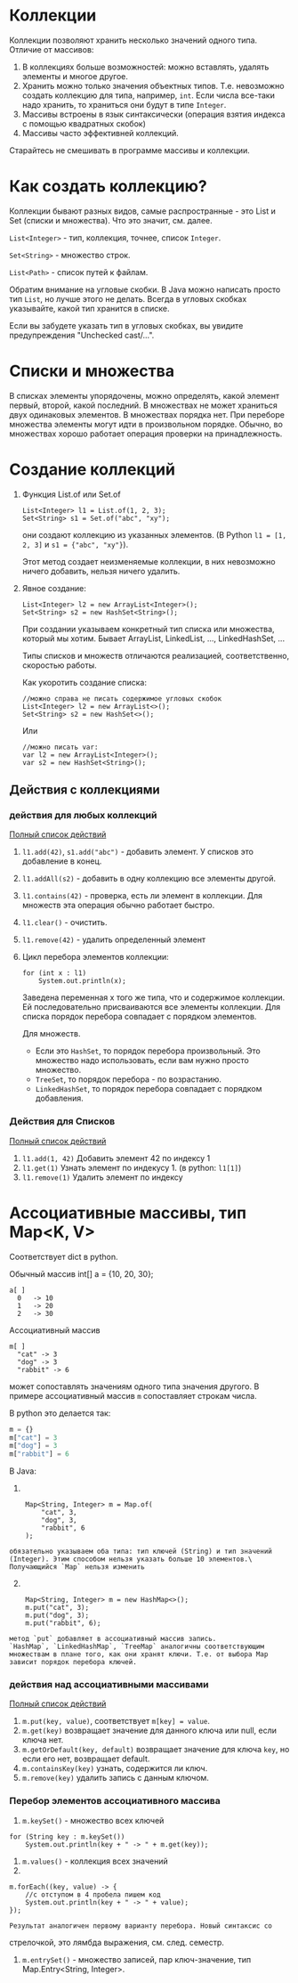 # Коллекции

Коллекции позволяют хранить несколько
значений одного типа. Отличие от массивов:
1. В коллекциях больше возможностей:
    можно вставлять, удалять элементы
    и многое другое.
1. Хранить можно только значения объектных
типов. Т.е. невозможно создать коллекцию
для типа, например, `int`. Если числа
все-таки надо хранить, то храниться они
будут в типе `Integer`.
1. Массивы встроены в язык синтаксически
(операция взятия индекса с помощью
квадратных скобок)
1. Массивы часто эффективней коллекций.

Старайтесь не смешивать в программе
массивы и коллекции.

# Как создать коллекцию?
Коллекции бывают разных видов, самые
распространные - это List и Set (списки
и множества). Что это значит, см. далее.

`List<Integer>` - тип, коллекция, точнее,
список `Integer`.

`Set<String>` - множество строк.

`List<Path>` - список путей к файлам.

Обратим внимание на угловые скобки. В Java
можно написать просто тип `List`, но лучше
этого не делать. Всегда в угловых скобках
указывайте, какой тип хранится в списке.

Если вы забудете указать тип в угловых
скобках, вы увидите предупреждения
"Unchecked cast/...".

# Списки и множества
В списках элементы упорядочены, можно
определять, какой элемент первый, второй,
какой последний.
В множествах не может храниться двух одинаковых элементов.
В множествах порядка нет. При переборе
множества элементы могут идти в произвольном
порядке. Обычно, во множествах хорошо
работает операция проверки на принадлежность.

# Создание коллекций
1. Функция List.of или Set.of
    ```
    List<Integer> l1 = List.of(1, 2, 3);
    Set<String> s1 = Set.of("abc", "xy");
    ```
    
    они создают коллекцию из указанных
    элементов. (В Python `l1 = [1, 2, 3]` и 
    `s1 = {"abc", "xy"}`).
    
    Этот метод создает неизменяемые коллекции,
    в них невозможно ничего добавить,
    нельзя ничего удалить.
    
1. Явное создание:
    ```
    List<Integer> l2 = new ArrayList<Integer>();
    Set<String> s2 = new HashSet<String>();
    ```    
    При создании указываем конкретный тип списка или 
    множества, который мы хотим. Бывает ArrayList, LinkedList,
    ..., LinkedHashSet, ...
    
    Типы списков и множеств отличаются реализацией, соответственно,
    скоростью работы.
    
    Как укоротить создание списка:
    
    ```
    //можно справа не писать содержимое угловых скобок
    List<Integer> l2 = new ArrayList<>();
    Set<String> s2 = new HashSet<>();
    ```
    
    Или
    
    ```
    //можно писать var:
    var l2 = new ArrayList<Integer>();
    var s2 = new HashSet<String>();
    ```
    
## Действия с коллекциями

### действия для любых коллекций

[Полный список действий](https://docs.oracle.com/en/java/javase/11/docs/api/java.base/java/util/Collection.html)

1. `l1.add(42)`, `s1.add("abc")` - добавить элемент.
У списков это добавление в конец.

1. `l1.addAll(s2)` - добавить в одну коллекцию все элементы
другой.

1. `l1.contains(42)` - проверка, есть ли элемент в коллекции.
Для множеств эта операция обычно работает быстро.

1. `l1.clear()` - очистить.

1. `l1.remove(42)` - удалить определенный элемент

1. Цикл перебора элементов коллекции: 
    ```
    for (int x : l1)
        System.out.println(x);
    ```

    Заведена переменная x того же типа, что и содержимое 
    коллекции. Ей последовательно присваиваются все элементы
    коллекции. Для списка порядок перебора совпадает с порядком
    элементов.
    
    Для множеств.
    * Если это `HashSet`, то порядок перебора произвольный.
    Это множество надо использовать, если вам нужно просто
    множество.
    * `TreeSet`, то порядок перебора - по возрастанию.
    * `LinkedHashSet`, то порядок перебора совпадает с порядком
    добавления.
    
  
### Действия для Списков

[Полный список действий](https://docs.oracle.com/en/java/javase/11/docs/api/java.base/java/util/List.html)

1. `l1.add(1, 42)` Добавить элемент
    42 по индексу 1
2. `l1.get(1)` Узнать элемент
    по индекусу 1. (в python: `l1[1]`)
3. `l1.remove(1)` Удалить элемент по индексу

# Ассоциативные массивы, тип Map<K, V>

Соответствует dict в python. 

Обычный массив int[] a = {10, 20, 30};

```
a[ ]
  0   -> 10
  1   -> 20
  2   -> 30
```

Ассоциативный массив
```
m[ ]
  "cat" -> 3
  "dog" -> 3
  "rabbit" -> 6
```
может сопоставлять значениям одного типа значения другого. В примере
ассоциативный массив `m` сопоставляет строкам числа.

В python это делается так:

```python
m = {}
m["cat"] = 3
m["dog"] = 3
m["rabbit"] = 6
``` 

В Java:

1.
```
    Map<String, Integer> m = Map.of(
        "cat", 3,
        "dog", 3,
        "rabbit", 6
    );   
```

    обязательно указываем оба типа: тип ключей (String) и тип значений
    (Integer). Этим способом нельзя указать больше 10 элементов.\
    Получающийся `Map` нельзя изменить
    
2.
```
    Map<String, Integer> m = new HashMap<>();
    m.put("cat", 3);
    m.put("dog", 3);
    m.put("rabbit", 6);
```

    метод `put` добавляет в ассоциативный массив запись.
    `HashMap`, `LinkedHashMap`, `TreeMap` аналогичны соответствующим
    множествам в плане того, как они хранят ключи. Т.е. от выбора Map
    зависит порядок перебора ключей.
    
### действия над ассоциативными массивами

[Полный список действий](https://docs.oracle.com/en/java/javase/11/docs/api/java.base/java/util/Map.html)

1. `m.put(key, value)`, соответствует `m[key] = value`.
1. `m.get(key)` возвращает значение для данного ключа или null, если
ключа нет.
1. `m.getOrDefault(key, default)` возвращает значение для ключа `key`,
но если его нет, возвращает default.
1. `m.containsKey(key)` узнать, содержится ли ключ.
1. `m.remove(key)` удалить запись с данным ключом.

### Перебор элементов ассоциативного массива

1. `m.keySet()` - множество всех ключей
```
for (String key : m.keySet())
    System.out.println(key + " -> " + m.get(key));
```

1. `m.values()` - коллекция всех значений
1.
```
m.forEach((key, value) -> {
    //с отступом в 4 пробела пишем код
    System.out.println(key + " -> " + value);
});
```

    Результат аналогичен первому варианту перебора. Новый синтаксис со
стрелочкой, это лямбда выражения, см. след. семестр.
1. `m.entrySet()` - множество записей, пар ключ-значение,
тип Map.Entry<String, Integer>. 
    
